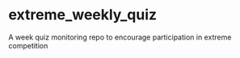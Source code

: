 # extreme_weekly_quiz
A week quiz monitoring repo to encourage participation in extreme competition
